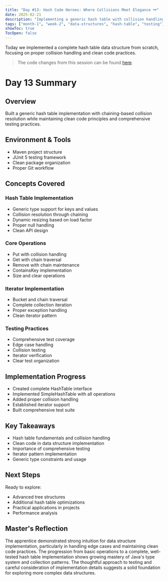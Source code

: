 ```yaml
---
title: "Day #13: Hash Code Heroes: Where Collisions Meet Elegance 🗝️"
date: 2025-02-21
description: "Implementing a generic hash table with collision handling while exploring fundamental data structure principles"
tags: ["month-1", "week-2", "data-structures", "hash-table", "testing"]
showToc: true
TocOpen: false
---
```


Today we implemented a complete hash table data structure from scratch, focusing on proper collision handling and clean code practices.

> The code changes from this session can be found [here](https://github.com/caglarturali/javamastery/tree/56ade61aefd1a6b2fa5d9fa1cb5f882c65bd8edf).

# Day 13 Summary

## Overview
Built a generic hash table implementation with chaining-based collision resolution while maintaining clean code principles and comprehensive testing practices.

## Environment & Tools
- Maven project structure
- JUnit 5 testing framework
- Clean package organization
- Proper Git workflow

## Concepts Covered

### Hash Table Implementation
- Generic type support for keys and values
- Collision resolution through chaining
- Dynamic resizing based on load factor
- Proper null handling
- Clean API design

### Core Operations
- Put with collision handling
- Get with chain traversal
- Remove with chain maintenance
- ContainsKey implementation
- Size and clear operations

### Iterator Implementation
- Bucket and chain traversal
- Complete collection iteration
- Proper exception handling
- Clean iterator pattern

### Testing Practices
- Comprehensive test coverage
- Edge case handling
- Collision testing
- Iterator verification
- Clear test organization

## Implementation Progress
- Created complete HashTable interface
- Implemented SimpleHashTable with all operations
- Added proper collision handling
- Established iterator support
- Built comprehensive test suite

## Key Takeaways
- Hash table fundamentals and collision handling
- Clean code in data structure implementation
- Importance of comprehensive testing
- Iterator pattern implementation
- Generic type constraints and usage

## Next Steps
Ready to explore:
- Advanced tree structures
- Additional hash table optimizations
- Practical applications in projects
- Performance analysis

## Master's Reflection
The apprentice demonstrated strong intuition for data structure implementation, particularly in handling edge cases and maintaining clean code practices. The progression from basic operations to a complete, well-tested hash table implementation shows growing mastery of Java's type system and collection patterns. The thoughtful approach to testing and careful consideration of implementation details suggests a solid foundation for exploring more complex data structures.